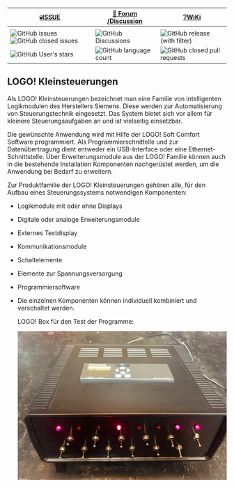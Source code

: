 <div align="center">

|[:skull:ISSUE](https://github.com/frankyhub/LOGO_Steuerungstechnik/issues?q=is%3Aissue)|[:speech_balloon: Forum /Discussion](https://github.com/frankyhub/Markdown/discussions?discussions_q=)|[:grey_question:WiKi](https://github.com/frankyhub/LOGO_Steuerungstechnik/wiki/Sicherheitsbestimmungen)|
|--|--|--|
| | | |
|![GitHub issues](https://img.shields.io/github/issues/frankyhub/LOGO_Steuerungstechnik)![GitHub closed issues](https://img.shields.io/github/issues-closed/frankyhub/LOGO_Steuerungstechnik)|![GitHub Discussions](https://img.shields.io/github/discussions/frankyhub/LOGO_Steuerungstechnik)|![GitHub release (with filter)](https://img.shields.io/github/v/release/frankyhub/LOGO_Steuerungstechnik)|
|![GitHub User's stars](https://img.shields.io/github/stars/frankyhub)|![GitHub language count](https://img.shields.io/github/languages/count/finaldie/skull.svg)[](https://github.com/frankyhub/LOGO_Steuerungstechnik/) |![GitHub closed pull requests](https://img.shields.io/github/issues-pr-closed/finaldie/skull.svg)[](https://github.com/frankyhub/LOGO_Steuerungstechnik/pulls)|


</div>



## LOGO! Kleinsteuerungen 

Als LOGO! Kleinsteuerungen bezeichnet man eine Familie von intelligenten Logikmodulen des Herstellers Siemens. Diese werden zur Automatisierung von Steuerungstechnik eingesetzt. 
Das System bietet sich vor allem für kleinere Steuerungsaufgaben an und ist vielseitig einsetzbar.

Die gewünschte Anwendung wird mit Hilfe der LOGO! Soft Comfort Software programmiert. Als Programmierschnittelle und zur Datenübertragung dient entweder ein USB-Interface 
oder eine Ethernet-Schnittstelle. Über Erweiterungsmodule aus der LOGO! Familie können auch in die bestehende Installation Komponenten nachgerüstet werden, 
um die Anwendung bei Bedarf zu erweitern. 

Zur Produktfamilie der LOGO! Kleinsteuerungen gehören alle, für den Aufbau eines Steuerungssystems notwendigen Komponenten:

+ Logikmodule mit oder ohne Displays
+ Digitale oder analoge Erweiterungsmodule
+ Externes Textdisplay
+ Kommunikationsmodule
+ Schaltelemente
+ Elemente zur Spannungsversorgung
+ Programmiersoftware
+ Die einzelnen Komponenten können individuell kombiniert und verschaltet werden.

  LOGO! Box für den Test der Programme:

  ![Bild](LOGO.png)

